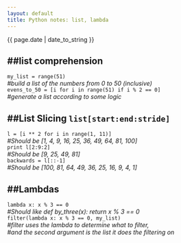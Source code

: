 ```yaml
---
layout: default
title: Python notes: list, lambda
---
```

{{ page.date | date_to_string }}

##list comprehension   
---
 
`my_list = range(51)`      
_#build a list of the numbers from 0 to 50 (inclusive)_   
`evens_to_50 = [i for i in range(51) if i % 2 == 0]`   
_#generate a list according to some logic_   
   

##List Slicing `list[start:end:stride]`   
---
 
`l = [i ** 2 for i in range(1, 11)]`   
_#Should be \[1, 4, 9, 16, 25, 36, 49, 64, 81, 100]_   
`print l[2:9:2]`   
_#Should be \[9, 25, 49, 81]_   
`backwards = l[::-1]`   
_#Should be \[100, 81, 64, 49, 36, 25, 16, 9, 4, 1]_  
   

##Lambdas   
---
 
`lambda x: x % 3 == 0`   
*#Should like def by_three(x): return x % 3 == 0*  
`filter(lambda x: x % 3 == 0, my_list)`   
_#filter uses the lambda to determine what to filter,_   
_#and the second argument is the list it does the filtering on_   
